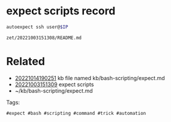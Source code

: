 # expect scripts record
```bash
autoexpect ssh user@$IP
```

` zet/20221003151308/README.md `

# Related

- [20221014190251](/zet/20221014190251/README.md) kb file named kb/bash-scripting/expect.md
- [20221003151309](/zet/20221003151309/README.md) expect scripts
- ~/kb/bash-scripting/expect.md

Tags:

    #expect #bash #scripting #command #trick #automation
